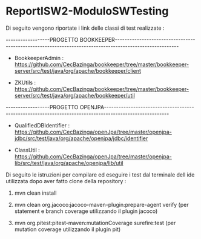 # ReportISW2-ModuloSWTesting

Di seguito vengono riportate i link delle classi di test realizzate :

------------------PROGETTO BOOKKEEPER--------------------------------------------------------------------------------------------------------


- BookkeeperAdmin : https://github.com/CecBazinga/bookkeeper/tree/master/bookkeeper-server/src/test/java/org/apache/bookkeeper/client

- ZKUtils : https://github.com/CecBazinga/bookkeeper/tree/master/bookkeeper-server/src/test/java/org/apache/bookkeeper/util


------------------PROGETTO OPENJPA--------------------------------------------------------------------------------------------------------

- QualifiedDBIdentifier : https://github.com/CecBazinga/openJpa/tree/master/openjpa-jdbc/src/test/java/org/apache/openjpa/jdbc/identifier

- ClassUtil : https://github.com/CecBazinga/openJpa/tree/master/openjpa-lib/src/test/java/org/apache/openjpa/lib/util


Di seguito le istruzioni per compilare ed eseguire i test dal terminale dell ide utilizzata dopo aver fatto clone della repository :

1) mvn clean install 

2) mvn clean org.jacoco:jacoco-maven-plugin:prepare-agent verify  (per statement e branch coverage utilizzando il plugin jacoco)

3) mvn org.pitest:pitest-maven:mutationCoverage surefire:test  (per mutation coverage utilizzando il plugin pit)
